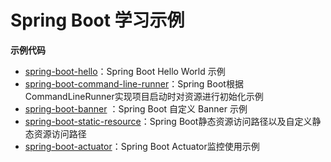 # Spring Boot 学习示例

**示例代码**
- [spring-boot-hello](https://github.com/pcgrw/spring-boot-learning-examples/tree/master/spring-boot-hello)：Spring Boot Hello World 示例
- [spring-boot-command-line-runner](https://github.com/pcgrw/spring-boot-learning-examples/tree/master/spring-boot-command-line-runner)：Spring Boot根据CommandLineRunner实现项目启动时对资源进行初始化示例
- [spring-boot-banner](https://github.com/pcgrw/spring-boot-learning-examples/tree/master/spring-boot-banner) ：Spring Boot 自定义 Banner 示例
- [spring-boot-static-resource](https://github.com/pcgrw/spring-boot-learning-examples/tree/master/spring-boot-static-resource)：Spring Boot静态资源访问路径以及自定义静态资源访问路径
- [spring-boot-actuator](https://github.com/pcgrw/spring-boot-learning-examples/tree/master/spring-boot-actuator)：Spring Boot Actuator监控使用示例
